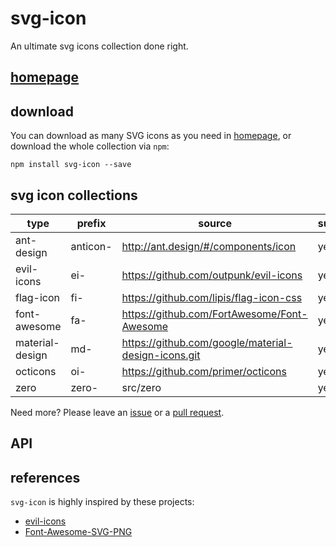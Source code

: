 svg-icon
========

An ultimate svg icons collection done right.

## [homepage][homepage]

## download

You can download as many SVG icons as you need in [homepage][homepage], or download the whole collection via `npm`:

```shell
npm install svg-icon --save
```

## svg icon collections

type | prefix | source | supported
----|----|----|----
ant-design      | anticon- | http://ant.design/#/components/icon                 | yes
evil-icons      | ei-      | https://github.com/outpunk/evil-icons               | yes
flag-icon       | fi-      | https://github.com/lipis/flag-icon-css              | yes
font-awesome    | fa-      | https://github.com/FortAwesome/Font-Awesome         | yes
material-design | md-      | https://github.com/google/material-design-icons.git | yes
octicons        | oi-      | https://github.com/primer/octicons                  | yes
zero            | zero-    | src/zero                                            | yes

Need more? Please leave an [issue][issues] or a [pull request][pull-requests].

## API

## references

`svg-icon` is highly inspired by these projects:
 
* [evil-icons](https://github.com/outpunk/evil-icons)
* [Font-Awesome-SVG-PNG](https://github.com/encharm/Font-Awesome-SVG-PNG)

[homepage]: http://leungwensen.github.io/svg-icon/ "homepage"
[issues]: https://github.com/leungwensen/svg-icon/issues "issues"
[pull-requests]: https://github.com/leungwensen/svg-icon/pulls "pull requests"
